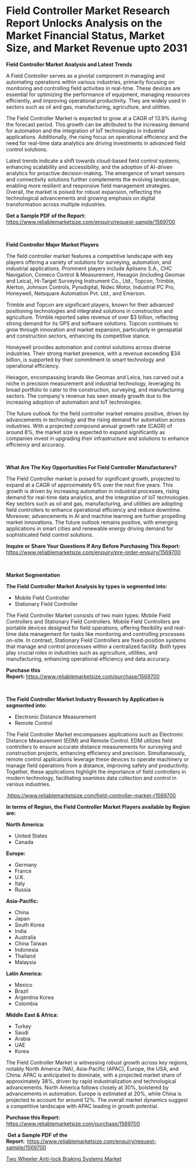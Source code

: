 <p><h1>Field Controller Market Research Report Unlocks Analysis on the Market Financial Status, Market Size, and Market Revenue upto 2031</h1></p><p><strong>Field Controller Market Analysis and Latest Trends</strong></p>
<p><p>A Field Controller serves as a pivotal component in managing and automating operations within various industries, primarily focusing on monitoring and controlling field activities in real-time. These devices are essential for optimizing the performance of equipment, managing resources efficiently, and improving operational productivity. They are widely used in sectors such as oil and gas, manufacturing, agriculture, and utilities.</p><p>The Field Controller Market is expected to grow at a CAGR of 13.9% during the forecast period. This growth can be attributed to the increasing demand for automation and the integration of IoT technologies in industrial applications. Additionally, the rising focus on operational efficiency and the need for real-time data analytics are driving investments in advanced field control solutions. </p><p>Latest trends indicate a shift towards cloud-based field control systems, enhancing scalability and accessibility, and the adoption of AI-driven analytics for proactive decision-making. The emergence of smart sensors and connectivity solutions further complements the evolving landscape, enabling more resilient and responsive field management strategies. Overall, the market is poised for robust expansion, reflecting the technological advancements and growing emphasis on digital transformation across multiple industries.</p></p>
<p><strong>Get a Sample PDF of the Report:&nbsp;</strong> <a href="https://www.reliablemarketsize.com/enquiry/request-sample/1569700?utm_campaign=2005&utm_medium=2&utm_source=Github&utm_content=ia&utm_term=29122024&utm_id=field-controller">https://www.reliablemarketsize.com/enquiry/request-sample/1569700</a></p>
<p>&nbsp;</p>
<p><strong>Field Controller Major Market Players</strong></p>
<p><p>The field controller market features a competitive landscape with key players offering a variety of solutions for surveying, automation, and industrial applications. Prominent players include Aplisens S.A., CHC Navigation, Comeco Control & Measurement, Hexagon (including Geomax and Leica), Hi-Target Surveying Instrument Co., Ltd., Topcon, Trimble, Alerton, Johnson Controls, Pyrodigital, Nidec Motor, Industrial PC Pro, Honeywell, Netsquare Automation Pvt. Ltd., and Emerson.</p><p>Trimble and Topcon are significant players, known for their advanced positioning technologies and integrated solutions in construction and agriculture. Trimble reported sales revenue of over $3 billion, reflecting strong demand for its GPS and software solutions. Topcon continues to grow through innovation and market expansion, particularly in geospatial and construction sectors, enhancing its competitive stance.</p><p>Honeywell provides automation and control solutions across diverse industries. Their strong market presence, with a revenue exceeding $34 billion, is supported by their commitment to smart technology and operational efficiency.</p><p>Hexagon, encompassing brands like Geomax and Leica, has carved out a niche in precision measurement and industrial technology, leveraging its broad portfolio to cater to the construction, surveying, and manufacturing sectors. The company's revenue has seen steady growth due to the increasing adoption of automation and IoT technologies.</p><p>The future outlook for the field controller market remains positive, driven by advancements in technology and the rising demand for automation across industries. With a projected compound annual growth rate (CAGR) of around 8%, the market size is expected to expand significantly as companies invest in upgrading their infrastructure and solutions to enhance efficiency and accuracy.</p></p>
<p>&nbsp;</p>
<p><strong>What Are The Key Opportunities For Field Controller Manufacturers?</strong></p>
<p><p>The Field Controller market is poised for significant growth, projected to expand at a CAGR of approximately 6% over the next five years. This growth is driven by increasing automation in industrial processes, rising demand for real-time data analytics, and the integration of IoT technologies. Key sectors such as oil and gas, manufacturing, and utilities are adopting field controllers to enhance operational efficiency and reduce downtime. Moreover, advancements in AI and machine learning are further propelling market innovations. The future outlook remains positive, with emerging applications in smart cities and renewable energy driving demand for sophisticated field control solutions.</p></p>
<p><strong>Inquire or Share Your Questions If Any Before Purchasing This Report:</strong> <a href="https://www.reliablemarketsize.com/enquiry/pre-order-enquiry/1569700?utm_campaign=2005&utm_medium=2&utm_source=Github&utm_content=ia&utm_term=29122024&utm_id=field-controller">https://www.reliablemarketsize.com/enquiry/pre-order-enquiry/1569700</a></p>
<p>&nbsp;</p>
<p><strong>Market Segmentation</strong></p>
<p><strong>The Field Controller Market Analysis by types is segmented into:</strong></p>
<p><ul><li>Mobile Field Controller</li><li>Stationary Field Controller</li></ul></p>
<p><p>The Field Controller Market consists of two main types: Mobile Field Controllers and Stationary Field Controllers. Mobile Field Controllers are portable devices designed for field operations, offering flexibility and real-time data management for tasks like monitoring and controlling processes on-site. In contrast, Stationary Field Controllers are fixed-position systems that manage and control processes within a centralized facility. Both types play crucial roles in industries such as agriculture, utilities, and manufacturing, enhancing operational efficiency and data accuracy.</p></p>
<p><strong>Purchase this Report:&nbsp;</strong><a href="https://www.reliablemarketsize.com/purchase/1569700?utm_campaign=2005&utm_medium=2&utm_source=Github&utm_content=ia&utm_term=29122024&utm_id=field-controller">https://www.reliablemarketsize.com/purchase/1569700</a></p>
<p>&nbsp;</p>
<p><strong>The Field Controller Market Industry Research by Application is segmented into:</strong></p>
<p><ul><li>Electronic Distance Measurement</li><li>Remote Control</li></ul></p>
<p><p>The Field Controller Market encompasses applications such as Electronic Distance Measurement (EDM) and Remote Control. EDM utilizes field controllers to ensure accurate distance measurements for surveying and construction projects, enhancing efficiency and precision. Simultaneously, remote control applications leverage these devices to operate machinery or manage field operations from a distance, improving safety and productivity. Together, these applications highlight the importance of field controllers in modern technology, facilitating seamless data collection and control in various industries.</p></p>
<p><a href="https://www.reliablemarketsize.com/field-controller-market-r1569700?utm_campaign=2005&utm_medium=2&utm_source=Github&utm_content=ia&utm_term=29122024&utm_id=field-controller">&nbsp;https://www.reliablemarketsize.com/field-controller-market-r1569700</a></p>
<p><strong>In terms of Region, the Field Controller Market Players available by Region are:</strong></p>
<p>
    <p> <strong> North America: </strong>
        <ul>
            <li>United States</li>
            <li>Canada</li>
        </ul>
        </p> 
    <p> <strong> Europe: </strong>
        <ul>
            <li>Germany</li>
            <li>France</li>
            <li>U.K.</li>
            <li>Italy</li>
            <li>Russia</li>
        </ul>
        </p> 
    <p> <strong> Asia-Pacific: </strong>
        <ul>
            <li>China</li>
            <li>Japan</li>
            <li>South Korea</li>
            <li>India</li>
            <li>Australia</li>
            <li>China Taiwan</li>
            <li>Indonesia</li>
            <li>Thailand</li>
            <li>Malaysia</li>
        </ul>
        </p> 
    <p> <strong> Latin America: </strong>
        <ul>
            <li>Mexico</li>
            <li>Brazil</li>
            <li>Argentina Korea</li>
            <li>Colombia</li>
        </ul>
        </p> 
    <p> <strong> Middle East & Africa: </strong>
        <ul>
            <li>Turkey</li>
            <li>Saudi</li>
            <li>Arabia</li>
            <li>UAE</li>
            <li>Korea</li>
        </ul>
    </p>
    </p>
<p><p>The Field Controller Market is witnessing robust growth across key regions, notably North America (NA), Asia-Pacific (APAC), Europe, the USA, and China. APAC is anticipated to dominate, with a projected market share of approximately 38%, driven by rapid industrialization and technological advancements. North America follows closely at 30%, bolstered by advancements in automation. Europe is estimated at 20%, while China is projected to account for around 12%. The overall market dynamics suggest a competitive landscape with APAC leading in growth potential.</p></p>
<p><strong>Purchase this Report: </strong><a href="https://www.reliablemarketsize.com/purchase/1569700?utm_campaign=2005&utm_medium=2&utm_source=Github&utm_content=ia&utm_term=29122024&utm_id=field-controller">https://www.reliablemarketsize.com/purchase/1569700</a></p>
<p>&nbsp;<strong>Get a Sample PDF of the Report:&nbsp;&nbsp;</strong><a href="https://www.reliablemarketsize.com/enquiry/request-sample/1569700?utm_campaign=2005&utm_medium=2&utm_source=Github&utm_content=ia&utm_term=29122024&utm_id=field-controller">https://www.reliablemarketsize.com/enquiry/request-sample/1569700</a></p>
<p><strong></strong></p>
<p><p><a href="https://github.com/lylyparadise/Market-Research-Report-List-5/blob/main/two-wheeler-anti-lock-braking-systems-market.md?utm_campaign=2005&utm_medium=2&utm_source=Github&utm_content=ia&utm_term=29122024&utm_id=field-controller">Two Wheeler Anti-lock Braking Systems Market</a></p></p>